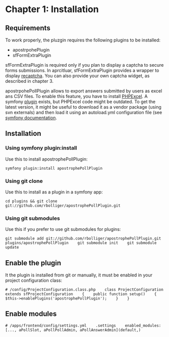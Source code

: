 # Chapter 1: Installation #

## Requirements

To work properly, the pluzgin requires the following plugins to be installed:
* apostrpohePlugin
* sfFormExtraPlugin

sfFormExtraPlugin is required only if you plan to display a captcha to secure forms submissions. In aprcitluar, sfFormExtraPlugin provides a wrapper to display [recaptcha](http://www.google.com/recaptcha "reCaptcha"). You can also provide your own captcha widget, as described in chapter 3.

apostrpohePollPlugin allows to export answers submitted by users as excel ans CSV files. To enable this feature, you have to install [PHPExcel](http://phpexcel.codeplex.com/). A symfony [plugin](http://trac.symfony-project.org/browser/plugins/sfPhpExcelPlugin/ "sfPhpExcelPlugin") exists, but PHPExcel code might be outdated. To get the latest version, it might be useful to download it as a vendor package (using svn externals) and then load it using an autoload.yml configuration file (see [symfony documentation](http://www.symfony-project.org/reference/1_4/en/14-Other-Configuration-Files#chapter_14_autoload_yml "autoload.yml").

## Installation

### Using symfony plugin:install

Use this to install apostrophePollPlugin:

 `symfony plugin:install apostrophePollPlugin`

### Using git clone

Use this to install as a plugin in a symfony app:

`cd plugins && git clone git://github.com/rbolliger/apostrophePollPlugin.git`

### Using git submodules

Use this if you prefer to use git submodules for plugins:

``git submodule add git://github.com/rbolliger/apostrophePollPlugin.git plugins/apostrophePollPlugin   
 git submodule init   
 git submodule update``


## Enable the plugin

It the plugin is installed from git or manually, it must be enabled in your project configuration class:

``# /config/ProjectConfiguration.class.php   
class ProjectConfiguration extends sfProjectConfiguration   
{   
  public function setup()   
  {    
    $this->enablePlugins('apostrophePollPlugin');   
  }   
}``

## Enable modules

`# /apps/frontend/config/settings.yml   
.settings   
  enabled_modules: [..., aPollSlot, aPollPollAdmin, aPollAnswerAdmin](default,)`
  

